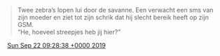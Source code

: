 > Twee zebra’s lopen lui door de savanne\. Een verwacht een sms van zijn moeder en ziet tot zijn schrik dat hij slecht bereik heeft op zijn GSM\.   
> “He, hoeveel streepjes heb jij hier?”

<img src="../../media/tweet.ico" width="12" /> [Sun Sep 22 09:28:38 +0000 2019](https://twitter.com/DromerDenker/status/1175703441848582144)
